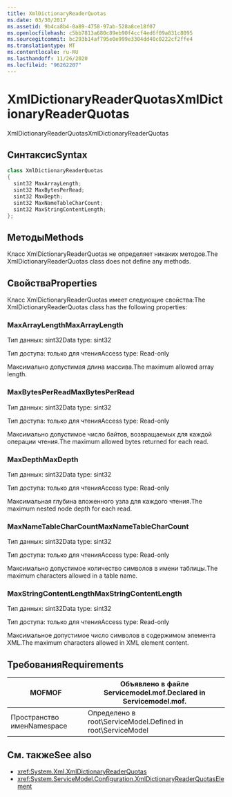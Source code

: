 ```yaml
---
title: XmlDictionaryReaderQuotas
ms.date: 03/30/2017
ms.assetid: 9b4ca8b4-0a89-4758-97ab-528a8ce18f07
ms.openlocfilehash: c5bb7813a680c89eb90f4ccf4ed6f09a831c8095
ms.sourcegitcommit: bc293b14af795e0e999e3304dd40c0222cf2ffe4
ms.translationtype: MT
ms.contentlocale: ru-RU
ms.lasthandoff: 11/26/2020
ms.locfileid: "96262207"
---
```

# <a name="xmldictionaryreaderquotas"></a><span data-ttu-id="b6e03-102">XmlDictionaryReaderQuotas</span><span class="sxs-lookup"><span data-stu-id="b6e03-102">XmlDictionaryReaderQuotas</span></span>

<span data-ttu-id="b6e03-103">XmlDictionaryReaderQuotas</span><span class="sxs-lookup"><span data-stu-id="b6e03-103">XmlDictionaryReaderQuotas</span></span>  
  
## <a name="syntax"></a><span data-ttu-id="b6e03-104">Синтаксис</span><span class="sxs-lookup"><span data-stu-id="b6e03-104">Syntax</span></span>  
  
```csharp
class XmlDictionaryReaderQuotas  
{  
  sint32 MaxArrayLength;  
  sint32 MaxBytesPerRead;  
  sint32 MaxDepth;  
  sint32 MaxNameTableCharCount;  
  sint32 MaxStringContentLength;  
};  
```  
  
## <a name="methods"></a><span data-ttu-id="b6e03-105">Методы</span><span class="sxs-lookup"><span data-stu-id="b6e03-105">Methods</span></span>  

 <span data-ttu-id="b6e03-106">Класс XmlDictionaryReaderQuotas не определяет никаких методов.</span><span class="sxs-lookup"><span data-stu-id="b6e03-106">The XmlDictionaryReaderQuotas class does not define any methods.</span></span>  
  
## <a name="properties"></a><span data-ttu-id="b6e03-107">Свойства</span><span class="sxs-lookup"><span data-stu-id="b6e03-107">Properties</span></span>  

 <span data-ttu-id="b6e03-108">Класс XmlDictionaryReaderQuotas имеет следующие свойства:</span><span class="sxs-lookup"><span data-stu-id="b6e03-108">The XmlDictionaryReaderQuotas class has the following properties:</span></span>  
  
### <a name="maxarraylength"></a><span data-ttu-id="b6e03-109">MaxArrayLength</span><span class="sxs-lookup"><span data-stu-id="b6e03-109">MaxArrayLength</span></span>  

 <span data-ttu-id="b6e03-110">Тип данных: sint32</span><span class="sxs-lookup"><span data-stu-id="b6e03-110">Data type: sint32</span></span>  
  
 <span data-ttu-id="b6e03-111">Тип доступа: только для чтения</span><span class="sxs-lookup"><span data-stu-id="b6e03-111">Access type: Read-only</span></span>  
  
 <span data-ttu-id="b6e03-112">Максимально допустимая длина массива.</span><span class="sxs-lookup"><span data-stu-id="b6e03-112">The maximum allowed array length.</span></span>  
  
### <a name="maxbytesperread"></a><span data-ttu-id="b6e03-113">MaxBytesPerRead</span><span class="sxs-lookup"><span data-stu-id="b6e03-113">MaxBytesPerRead</span></span>  

 <span data-ttu-id="b6e03-114">Тип данных: sint32</span><span class="sxs-lookup"><span data-stu-id="b6e03-114">Data type: sint32</span></span>  
  
 <span data-ttu-id="b6e03-115">Тип доступа: только для чтения</span><span class="sxs-lookup"><span data-stu-id="b6e03-115">Access type: Read-only</span></span>  
  
 <span data-ttu-id="b6e03-116">Максимально допустимое число байтов, возвращаемых для каждой операции чтения.</span><span class="sxs-lookup"><span data-stu-id="b6e03-116">The maximum allowed bytes returned for each read.</span></span>  
  
### <a name="maxdepth"></a><span data-ttu-id="b6e03-117">MaxDepth</span><span class="sxs-lookup"><span data-stu-id="b6e03-117">MaxDepth</span></span>  

 <span data-ttu-id="b6e03-118">Тип данных: sint32</span><span class="sxs-lookup"><span data-stu-id="b6e03-118">Data type: sint32</span></span>  
  
 <span data-ttu-id="b6e03-119">Тип доступа: только для чтения</span><span class="sxs-lookup"><span data-stu-id="b6e03-119">Access type: Read-only</span></span>  
  
 <span data-ttu-id="b6e03-120">Максимальная глубина вложенного узла для каждого чтения.</span><span class="sxs-lookup"><span data-stu-id="b6e03-120">The maximum nested node depth for each read.</span></span>  
  
### <a name="maxnametablecharcount"></a><span data-ttu-id="b6e03-121">MaxNameTableCharCount</span><span class="sxs-lookup"><span data-stu-id="b6e03-121">MaxNameTableCharCount</span></span>  

 <span data-ttu-id="b6e03-122">Тип данных: sint32</span><span class="sxs-lookup"><span data-stu-id="b6e03-122">Data type: sint32</span></span>  
  
 <span data-ttu-id="b6e03-123">Тип доступа: только для чтения</span><span class="sxs-lookup"><span data-stu-id="b6e03-123">Access type: Read-only</span></span>  
  
 <span data-ttu-id="b6e03-124">Максимально допустимое количество символов в имени таблицы.</span><span class="sxs-lookup"><span data-stu-id="b6e03-124">The maximum characters allowed in a table name.</span></span>  
  
### <a name="maxstringcontentlength"></a><span data-ttu-id="b6e03-125">MaxStringContentLength</span><span class="sxs-lookup"><span data-stu-id="b6e03-125">MaxStringContentLength</span></span>  

 <span data-ttu-id="b6e03-126">Тип данных: sint32</span><span class="sxs-lookup"><span data-stu-id="b6e03-126">Data type: sint32</span></span>  
  
 <span data-ttu-id="b6e03-127">Тип доступа: только для чтения</span><span class="sxs-lookup"><span data-stu-id="b6e03-127">Access type: Read-only</span></span>  
  
 <span data-ttu-id="b6e03-128">Максимальное допустимое число символов в содержимом элемента XML.</span><span class="sxs-lookup"><span data-stu-id="b6e03-128">The maximum characters allowed in XML element content.</span></span>  
  
## <a name="requirements"></a><span data-ttu-id="b6e03-129">Требования</span><span class="sxs-lookup"><span data-stu-id="b6e03-129">Requirements</span></span>  
  
|<span data-ttu-id="b6e03-130">MOF</span><span class="sxs-lookup"><span data-stu-id="b6e03-130">MOF</span></span>|<span data-ttu-id="b6e03-131">Объявлено в файле Servicemodel.mof.</span><span class="sxs-lookup"><span data-stu-id="b6e03-131">Declared in Servicemodel.mof.</span></span>|  
|---------|-----------------------------------|  
|<span data-ttu-id="b6e03-132">Пространство имен</span><span class="sxs-lookup"><span data-stu-id="b6e03-132">Namespace</span></span>|<span data-ttu-id="b6e03-133">Определено в root\ServiceModel.</span><span class="sxs-lookup"><span data-stu-id="b6e03-133">Defined in root\ServiceModel</span></span>|  
  
## <a name="see-also"></a><span data-ttu-id="b6e03-134">См. также</span><span class="sxs-lookup"><span data-stu-id="b6e03-134">See also</span></span>

- <xref:System.Xml.XmlDictionaryReaderQuotas>
- <xref:System.ServiceModel.Configuration.XmlDictionaryReaderQuotasElement>
